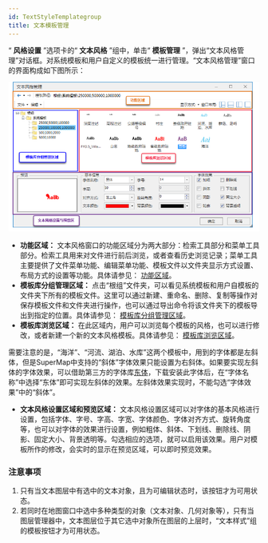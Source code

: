 ```yaml
---
id: TextStyleTemplategroup
title: 文本模板管理
---
```

“ **风格设置** ”选项卡的“ **文本风格** ”组中，单击“ **模板管理**
”，弹出“文本风格管理”对话框。对系统模板和用户自定义的模板统一进行管理。“文本风格管理”窗口的界面构成如下图所示：

![](img/TemplateManager.png)  

  
  * **功能区域：** 文本风格窗口的功能区域分为两大部分：检索工具部分和菜单工具部分。检索工具用来对文件进行前后浏览，或者查看历史浏览记录；菜单工具主要提供了文件菜单功能、编辑菜单功能、模板文件以文件夹显示方式设置、布局方式的设置等功能。具体请参见： [功能区域](TextStyleManageFunction)。
  * **模板库分组管理区域：** 点击“根组”文件夹，可以看见系统模板和用户自模板的文件夹下所有的模板文件。这里可以通过新建、重命名、删除、复制等操作对保存模板文件和文件夹进行操作，也可以通过导出命令将该文件夹下的模板导出到指定的位置。具体请参见： [模板库分组管理区域](TextStyleFolderMange)。
  * **模板库浏览区域：** 在此区域内，用户可以浏览每个模板的风格，也可以进行修改，或者新建一个新的文本风格模板。具体请参见： [模板库浏览区域](TextStyleMangeBrowse)。 

需要注意的是，“海洋”、“河流、湖泊、水库”这两个模板中，用到的字体都是左斜体，但是SuperMap中支持的“斜体”字体效果只能设置为右斜体。如果要实现左斜体的字体效果，可以借助第三方的字体库[东体](img/东体\(左斜体\).rar)，下载安装此字体后，在“字体名称”中选择“东体”即可实现左斜体的效果。左斜体效果实现时，不能勾选“字体效果”中的“斜体”。

  * **文本风格设置区域和预览区域：** 文本风格设置区域可以对字体的基本风格进行设置，包括字体、字号、字高、字宽、字体颜色、字体对齐方式、旋转角度等，也可以对字体的效果进行设置，例如粗体、斜体、下划线、删除线、阴影、固定大小、背景透明等。勾选相应的选项，就可以启用该效果。用户对模板所作的修改，会实时的显示在预览区域，可以即时预览效果。

### 注意事项

  1. 只有当文本图层中有选中的文本对象，且为可编辑状态时，该按钮才为可用状态。
  2. 若同时在地图窗口中选中多种类型的对象（文本对象、几何对象等），只有当图层管理器中，文本图层位于其它选中对象所在图层的上层时，“文本样式”组的模板按钮才为可用状态。

